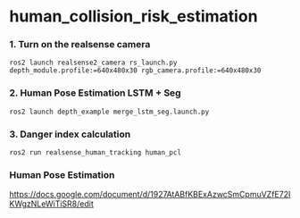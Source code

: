 # human_collision_risk_estimation

### 1. Turn on the realsense camera
<pre><code>ros2 launch realsense2_camera rs_launch.py depth_module.profile:=640x480x30 rgb_camera.profile:=640x480x30</code></pre>

### 2. Human Pose Estimation LSTM + Seg 
<pre><code>ros2 launch depth_example merge_lstm_seg.launch.py</code></pre>

### 3. Danger index calculation
<pre><code>ros2 run realsense_human_tracking human_pcl</code></pre>

### Human Pose Estimation
https://docs.google.com/document/d/1927AtABfKBExAzwcSmCpmuVZfE72IKWgzNLeWiTiSR8/edit
